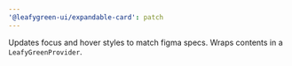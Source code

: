```yaml
---
'@leafygreen-ui/expandable-card': patch
---
```


Updates focus and hover styles to match figma specs. Wraps contents in a `LeafyGreenProvider`.
